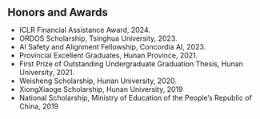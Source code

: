 <h1 id="award"></h1>

<h2 style="margin: 30px 0px 10px;">Honors and Awards</h2>

<ul>
<li>ICLR Financial Assistance Award, 2024.</li>  
<li>ORDOS Scholarship, Tsinghua University, 2023.</li>  
<li>AI Safety and Alignment Fellowship, Concordia AI, 2023.</li>  
<li>Provincial Excellent Graduates, Hunan Province, 2021.</li>  
<li>First Prize of Outstanding Undergraduate Graduation Thesis, Hunan University, 2021.</li>  
<li>Weisheng Scholarship, Hunan University, 2020.</li>  
<li>XiongXiaoge Scholarship, Hunan University, 2019</li>  
<li>National Scholarship, Ministry of Education of the People’s Republic of China, 2019</li> 
</ul>
